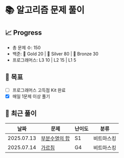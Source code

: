# 📚 알고리즘 문제 풀이

## 📈 Progress
- 총 문제 수: 150
- 백준: 🥇 Gold 20 | 🥈 Silver 80 | 🥉 Bronze 30
- 프로그래머스: L3 10 | L2 15 | L1 5

## 🎯 목표
- [ ] 프로그래머스 고득점 Kit 완료
- [x] 매일 1문제 이상 풀기

## 📝 최근 풀이
| 날짜         | 문제 | 난이도 | 분류 |
|------------|------|--------|------|
| 2025.07.13 | [부분수열의 합](https://www.acmicpc.net/problem/1062) | S1 | 비트마스킹 |
 | 2025.07.14| [가르침](https://www.acmicpc.net/problem/1062) | G4 | 비트마스킹 |